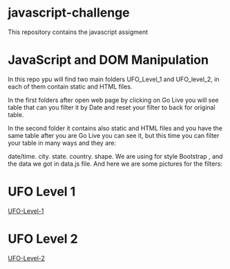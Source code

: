 # javascript-challenge
 This repository contains the javascript assigment
# JavaScript and DOM Manipulation




In this repo ypu will find two main folders UFO_Level_1 and UFO_level_2, in each of them contain static and HTML files.

In the first folders after open web page by clicking on Go Live you will see table that can you filter it by Date and reset your filter to back for original table.

In the second folder it contains also static and HTML files and you have the same table after you are Go Live you can see it, but this time you can filter your table in many ways and they are:

date/time.
city.
state.
country.
shape.
We are using for style Bootstrap , and the data we got in data.js file.
And here we are some pictures for the filters:

# UFO Level 1
[UFO-Level-1](https://github.com/LF-Ruiz/javascript-challenge/blob/main/images/UFO-1.PNG)

# UFO Level 2
[UFO-Level-2](main/images/UFO-2.PNG)